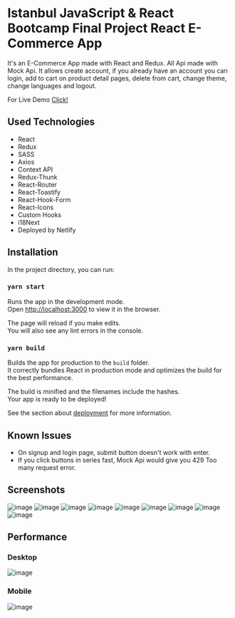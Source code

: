 # Istanbul JavaScript & React Bootcamp Final Project React E-Commerce App
It's an E-Commerce App made with React and Redux. All Api made with Mock Api. It allows create account, if you already have an account you can login, add to cart on product detail pages, delete from cart, change theme, change languages and logout. 



For Live Demo [Click!](https://kodluyoruz-react-bootcamp-final-project.netlify.app/)


<h2>Used Technologies</h2>
  <ul>
    <li>React</li>
    <li>Redux</li>
    <li>SASS</li>
    <li>Axios</li>
    <li>Context API</li>
    <li>Redux-Thunk</li>
    <li>React-Router</li>
    <li>React-Toastify</li>
    <li>React-Hook-Form</li>
    <li>React-Icons</li>
    <li>Custom Hooks</li>
    <li>i18Next</li>
    <li>Deployed by Netlify</li>
  </ul>
<h2>Installation</h2>
In the project directory, you can run:

### `yarn start`

Runs the app in the development mode.\
Open [http://localhost:3000](http://localhost:3000) to view it in the browser.

The page will reload if you make edits.\
You will also see any lint errors in the console.

### `yarn build`

Builds the app for production to the `build` folder.\
It correctly bundles React in production mode and optimizes the build for the best performance.

The build is minified and the filenames include the hashes.\
Your app is ready to be deployed!

See the section about [deployment](https://facebook.github.io/create-react-app/docs/deployment) for more information.

<h2>Known Issues</h2>
<ul>
<li>On signup and login page, submit button doesn't work with enter.</li>
<li>If you click buttons in series fast, Mock Api would give you 429 Too many request error.</li>
</ul>

<h2>Screenshots</h2>

![image](https://user-images.githubusercontent.com/83983761/139577700-105b7332-c770-4f27-8765-6f2de8d3aa28.png)
![image](https://user-images.githubusercontent.com/83983761/139577734-c6759b65-3e10-4164-a5c5-46cdbcefe5f4.png)
![image](https://user-images.githubusercontent.com/83983761/139577762-45d20a76-043b-4318-823d-4f14fcd03bda.png)
![image](https://user-images.githubusercontent.com/83983761/139577788-7bed4be0-4c48-4e7b-8a21-317626e788c9.png)
![image](https://user-images.githubusercontent.com/83983761/139577812-3a3a1dfe-e567-43d7-a1c8-a23cb183ca7d.png)
![image](https://user-images.githubusercontent.com/83983761/139577827-f497f5ff-31f9-4e12-b52d-7471dc572efe.png)
![image](https://user-images.githubusercontent.com/83983761/139577865-470739f5-ed54-49e3-ac2e-6d3e8c358dd8.png)
![image](https://user-images.githubusercontent.com/83983761/139577888-0f9cc78d-aa6e-4812-b704-03c3d75dd621.png)
![image](https://user-images.githubusercontent.com/83983761/139577915-70cb8116-fd24-44d6-bbd0-d6880c76a4a3.png)

<h2>Performance</h2>

<h3>Desktop</h3>

![image](https://user-images.githubusercontent.com/83983761/139578093-ac8c510b-adf0-4829-a3f6-6ff558cb7707.png)
<h3>Mobile</h3>

![image](https://user-images.githubusercontent.com/83983761/139578114-a01a40d9-c7f0-4968-9bae-1dc47f12fde0.png)




